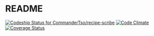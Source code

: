README
==

[ ![Codeship Status for CommanderTso/recipe-scribe](https://codeship.com/projects/7b969140-e727-0133-81da-0eb548e23054/status?branch=master)](https://codeship.com/projects/146859)
[![Code Climate](https://codeclimate.com/github/CommanderTso/recipe-scribe/badges/gpa.svg)](https://codeclimate.com/github/CommanderTso/recipe-scribe)
[![Coverage Status](https://coveralls.io/repos/github/CommanderTso/recipe-scribe/badge.svg?branch=master)](https://coveralls.io/github/CommanderTso/recipe-scribe?branch=master)
